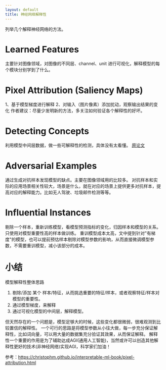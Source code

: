 ```yaml
---
layout: default
title: 神经网络解释性
---
```


列举几个解释神经网络的方法。
# Learned Features
主要针对图像领域，对图像的不同层、channel、unit 进行可视化，解释模型的每个模块分别学到了什么。

# Pixel Attribution (Saliency Maps)
1、基于模型梯度进行解释
2、对输入（图片像素）添加扰动，观察输出结果的变化
作者建议：尽量少发明新的方法，多关注如何验证各个解释性的好坏。

# Detecting Concepts
利用模型中间层数据，做一些可解释性的检测，具体没有太看懂。
[原论文](https://arxiv.org/abs/1711.11279)

# Adversarial Examples
通过生成对抗样本发现模型的缺点。主要在图像领域用的比较多。
对抗样本和实际的应用场景相关性较大，场景是什么，就在对应的场景上提供更多对抗样本，提高对应的解释能力。比如无人驾驶、垃圾邮件检测等等。

# Influential Instances
剔除一个样本，重新训练模型，看模型预测指标的变化，归因样本和模型的关系。
只使用对模型重要性高的样本做训练。
重训模型成本太高，文中提到针对"有梯度"的模型，也可以提前预估样本剔除对模型参数的影响，从而直接微调模型参数，不需要重训模型，减小该部分的成本。

# 小结
模型解释性整体思路
1. 剔除/添加 某个 样本/特征，从而挑选重要的特征/样本，或者观察特征/样本对模型的重要性。
2. 通过模型梯度，来解释
3. 通过可视化模型的中间层，解释模型。

但天然存在的一个问题是，模型足够大的时候，这些变化都很微弱，很难观测到比较置信的解释性。
一个可行的思路是将模型参数从小往大做，每一步充分保证解释性，比如词向量，可以用大量的数据集充分验证其效果，从而保证解释。
解释性一个重要的作用是为了辅助达成AGI(通用人工智能)，当然或许可以创造其他解释性更好的技术(非神经网络)实现AGI，科学家们加油！

参考：https://christophm.github.io/interpretable-ml-book/pixel-attribution.html